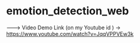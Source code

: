 # emotion_detection_web

--->  Video Demo Link (on my Youtube id ) ->  https://www.youtube.com/watch?v=JqqVPPVEw3k
